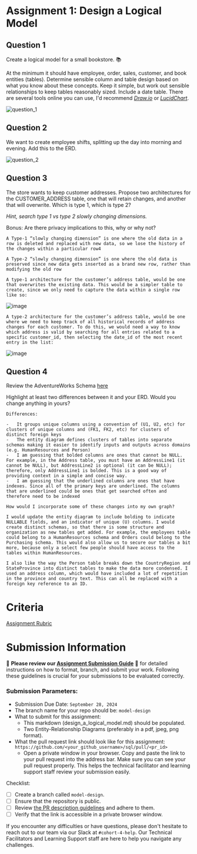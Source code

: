 # Assignment 1: Design a Logical Model

## Question 1
Create a logical model for a small bookstore. 📚

At the minimum it should have employee, order, sales, customer, and book entities (tables). Determine sensible column and table design based on what you know about these concepts. Keep it simple, but work out sensible relationships to keep tables reasonably sized. Include a date table. There are several tools online you can use, I'd recommend [_Draw.io_](https://www.drawio.com/) or [_LucidChart_](https://www.lucidchart.com/pages/).

![question_1](https://github.com/user-attachments/assets/e95df9a3-604b-4c67-a676-7c422156f9a1)


## Question 2
We want to create employee shifts, splitting up the day into morning and evening. Add this to the ERD.

![question_2](https://github.com/user-attachments/assets/d42b5379-ea5b-45af-8e0f-bf915b088ffb)


## Question 3
The store wants to keep customer addresses. Propose two architectures for the CUSTOMER_ADDRESS table, one that will retain changes, and another that will overwrite. Which is type 1, which is type 2?

_Hint, search type 1 vs type 2 slowly changing dimensions._

Bonus: Are there privacy implications to this, why or why not?
```
A Type-1 “slowly changing dimension” is one where the old data in a row is deleted and replaced with new data, so we lose the history of the changes within a particular row4

A Type-2 “slowly changing dimension” is one where the old data is preserved since new data gets inserted as a brand new row, rather than modifying the old row

A type-1 architecture for the customer’s address table, would be one that overwrites the existing data. This would be a simpler table to create, since we only need to capture the data within a single row like so:
```

![image](https://github.com/user-attachments/assets/afc6e6db-fa49-4b56-8eb2-c28683e990e1)

```
A type-2 architecture for the customer’s address table, would be one where we need to keep track of all historical records of address changes for each customer. To do this, we would need a way to know which address is valid by searching for all entries related to a specific customer_id, then selecting the date_id of the most recent entry in the list:
```

![image](https://github.com/user-attachments/assets/a65bedad-ce7b-4f70-a85f-e0d3807c81d3)


## Question 4
Review the AdventureWorks Schema [here](https://imgur.com/a/u0m8fX6)

Highlight at least two differences between it and your ERD. Would you change anything in yours?
```
Differences:

-	It groups unique columns using a convention of (U1, U2, etc) for clusters of unique columns and (FK1, FK2, etc) for clusters of distinct foreign keys
-	The entity diagram defines clusters of tables into separate schemas making it easier to identify inputs and outputs across domains (e.g. HumanResources and Person)
-	I am guessing that bolded columns are ones that cannot be NULL. For example, in the Address table, you must have an AddressLine1 (it cannot be NULL), but AddressLine2 is optional (it can be NULL); therefore, only AddressLine1 is bolded. This is a good way of providing context in a simple and concise way.
-	I am guessing that the underlined columns are ones that have indexes. Since all of the primary keys are underlined. The columns that are underlined could be ones that get searched often and therefore need to be indexed

How would I incorporate some of these changes into my own graph?

I would update the entity diagram to include bolding to indicate NULLABLE fields, and an indicator of unique (U) columns. I would create distinct schemas, so that there is some structure and organization as new tables get added. For example, the employees table could belong to a HumanResources schema and Orders could belong to the Purchasing schema. This would also allow us to secure our tables a bit more, because only a select few people should have access to the tables within HumanResources.

I also like the way the Person table breaks down the CountryRegion and StateProvince into distinct tables to make the data more condensed. I used an address column, which would have included a lot of repetition in the province and country text. This can all be replaced with a foreign key reference to an ID.
```

# Criteria

[Assignment Rubric](./assignment_rubric.md)

# Submission Information

🚨 **Please review our [Assignment Submission Guide](https://github.com/UofT-DSI/onboarding/blob/main/onboarding_documents/submissions.md)** 🚨 for detailed instructions on how to format, branch, and submit your work. Following these guidelines is crucial for your submissions to be evaluated correctly.

### Submission Parameters:
* Submission Due Date: `September 28, 2024`
* The branch name for your repo should be: `model-design`
* What to submit for this assignment:
    * This markdown (design_a_logical_model.md) should be populated.
    * Two Entity-Relationship Diagrams (preferably in a pdf, jpeg, png format).
* What the pull request link should look like for this assignment: `https://github.com/<your_github_username>/sql/pull/<pr_id>`
    * Open a private window in your browser. Copy and paste the link to your pull request into the address bar. Make sure you can see your pull request properly. This helps the technical facilitator and learning support staff review your submission easily.

Checklist:
- [ ] Create a branch called `model-design`.
- [ ] Ensure that the repository is public.
- [ ] Review [the PR description guidelines](https://github.com/UofT-DSI/onboarding/blob/main/onboarding_documents/submissions.md#guidelines-for-pull-request-descriptions) and adhere to them.
- [ ] Verify that the link is accessible in a private browser window.

If you encounter any difficulties or have questions, please don't hesitate to reach out to our team via our Slack at `#cohort-4-help`. Our Technical Facilitators and Learning Support staff are here to help you navigate any challenges.
